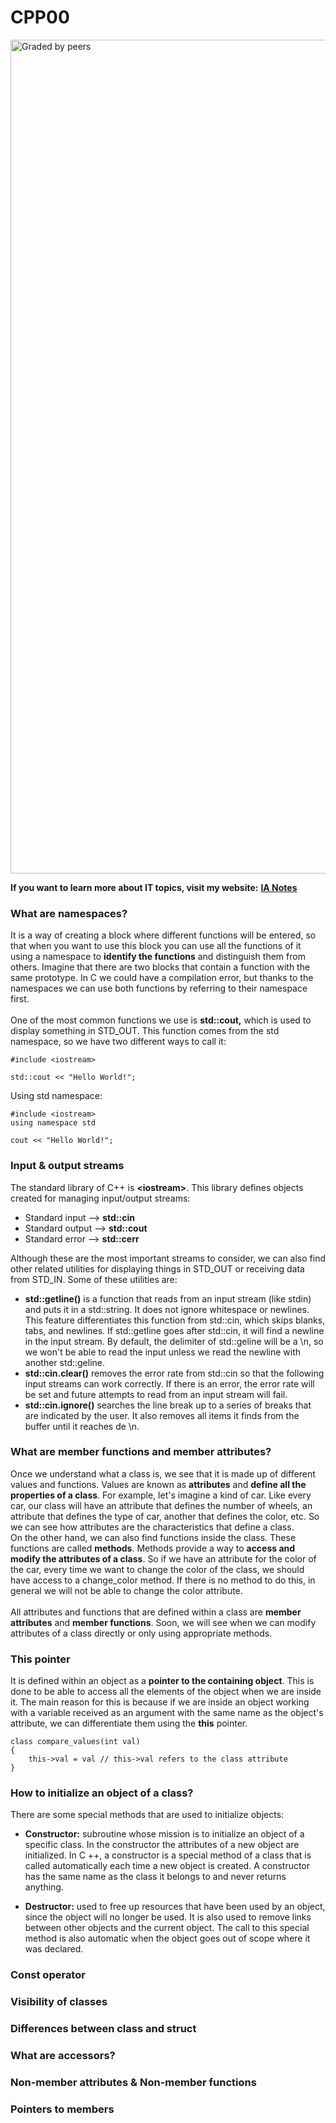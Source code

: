 # CPP00
<img width="1334" alt="Graded by peers" src="https://user-images.githubusercontent.com/74931024/140664361-1bcd9d6b-040b-46ca-a832-4ec52f547970.png">

**If you want to learn more about IT topics, visit my website:** [**IA Notes**](https://ia-notes.com/)

### What are namespaces?
It is a way of creating a block where different functions will be entered, so that when you want to use this block you can use all the functions of it using a namespace to **identify the functions** and distinguish them from others.
Imagine that there are two blocks that contain a function with the same prototype. In C we could have a compilation error, but thanks to the namespaces we can use both functions by referring to their namespace first.<br>
<br>
One of the most common functions we use is **std::cout,** which is used to display something in STD_OUT. This function comes from the std namespace, so we have two different ways to call it:

    #include <iostream>
    
    std::cout << "Hello World!";

Using std namespace:

    #include <iostream>
    using namespace std
    
    cout << "Hello World!";

### Input & output streams
The standard library of C++ is **\<iostream\>**. This library defines objects created for managing input/output streams:
  - Standard input  --> **std::cin**
  - Standard output --> **std::cout**
  - Standard error  --> **std::cerr**

Although these are the most important streams to consider, we can also find other related utilities for displaying things in STD_OUT or receiving data from STD_IN. Some of these utilities are:
  - **std::getline()** is a function that reads from an input stream (like stdin) and puts it in a std::string. It does not ignore whitespace or newlines. This feature differentiates this function from std::cin, which skips blanks, tabs, and newlines. If std::getline goes after std::cin, it will find a newline in the input stream. By default, the delimiter of std::geline will be a \n, so we won't be able to read the input unless we read the newline with another std::geline.
  - **std::cin.clear()** removes the error rate from std::cin so that the following input streams can work correctly. If there is an error, the error rate will be set and future attempts to read from an input stream will fail.
  - **std::cin.ignore()** searches the line break up to a series of breaks that are indicated by the user. It also removes all items it finds from the buffer until it reaches de \n.

### What are member functions and member attributes?
Once we understand what a class is, we see that it is made up of different values and functions. Values are known as **attributes** and **define all the properties of a class**. For example, let's imagine a kind of car. Like every car, our class will have an attribute that defines the number of wheels, an attribute that defines the type of car, another that defines the color, etc. So we can see how attributes are the characteristics that define a class.<br>
On the other hand, we can also find functions inside the class. These functions are called **methods**. Methods provide a way to **access and modify the attributes of a class**. So if we have an attribute for the color of the car, every time we want to change the color of the class, we should have access to a change_color method. If there is no method to do this, in general we will not be able to change the color attribute.<br><br>
All attributes and functions that are defined within a class are **member attributes** and **member functions**. Soon, we will see when we can modify attributes of a class directly or only using appropriate methods.

### This pointer
It is defined within an object as a **pointer to the containing object**. This is done to be able to access all the elements of the object when we are inside it. The main reason for this is because if we are inside an object working with a variable received as an argument with the same name as the object's attribute, we can differentiate them using the **this** pointer.

    class compare_values(int val)
    {
        this->val = val // this->val refers to the class attribute
    }

### How to initialize an object of a class?
There are some special methods that are used to initialize objects:
- **Constructor:** subroutine whose mission is to initialize an object of a specific class. In the constructor the attributes of a new object are initialized. In C ++, a constructor is a special method of a class that is called automatically each time a new object is created. A constructor has the same name as the class it belongs to and never returns anything.

- **Destructor:** used to free up resources that have been used by an object, since the object will no longer be used. It is also used to remove links between other objects and the current object. The call to this special method is also automatic when the object goes out of scope where it was declared.

### Const operator

### Visibility of classes

### Differences between class and struct

### What are accessors?

### Non-member attributes & Non-member functions

### Pointers to members
